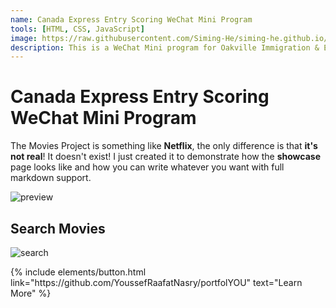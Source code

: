 ```yaml
---
name: Canada Express Entry Scoring WeChat Mini Program
tools: [HTML, CSS, JavaScript]
image: https://raw.githubusercontent.com/Siming-He/siming-he.github.io/master/assets/project/wechat.PNG
description: This is a WeChat Mini program for Oakville Immigration & Education Consulting Inc. to assess and score clients' profile for skilled immigration.
---
```


# Canada Express Entry Scoring WeChat Mini Program

The Movies Project is something like **Netflix**, the only difference is that **it's not real**! It doesn't exist! I just created it to demonstrate how the **showcase** page looks like and how you can write whatever you want with full markdown support.

![preview](https://www.sketchappsources.com/resources/source-image/we-were-soldiers-landing-page-dbruggisser.jpg)

## Search Movies

![search](https://www.sketchappsources.com/resources/source-image/microsoft-windows-10-virtual-keyboard-diogo-sousa.png)

<p class="text-center">
{% include elements/button.html link="https://github.com/YoussefRaafatNasry/portfolYOU" text="Learn More" %}
</p>
